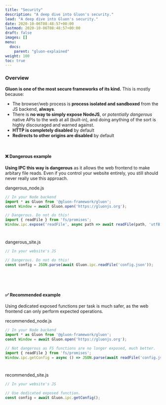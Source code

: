 ```yaml
---
title: "Security"
description: "A deep dive into Gluon's security."
lead: "A deep dive into Gluon's security."
date: 2020-10-06T08:48:57+00:00
lastmod: 2020-10-06T08:48:57+00:00
draft: false
images: []
menu:
  docs:
    parent: "gluon-explained"
weight: 100
toc: true
---
```


### Overview

**Gluon is one of the most secure frameworks of its kind.** This is mostly because:
- The browser/web process is **process isolated and sandboxed** from the JS backend, **always**.
- There is **no way to simply expose NodeJS**, or *potentially dangerous* native APIs to the web at all (built-in), and doing anything of the sort is highly discouraged and warned against.
- **HTTP is completely disabled** by default
- **Redirects to other origins are disabled** by default

<br>

#### ❌ Dangerous example

**Using IPC this way is dangerous** as it allows the web frontend to make arbitary file reads. Even if you control your website entirely, you still should never really use this approach.

<div class="glow" style="--glow-hue: 320">
<div class="filename">dangerous_node.js</div>

```js
// In your Node backend
import * as Gluon from '@gluon-framework/gluon';
const Window = await Gluon.open('https://gluonjs.org');

// Dangerous. Do not do this!
import { readFile } from 'fs/promises';
Window.ipc.expose('readFile', async path => await readFile(path, 'utf8'));
```

</div>

<div style="margin-bottom: 40px"></div>

<div class="glow" style="--glow-hue: 220">
<div class="filename">dangerous_site.js</div>

```js
// In your website's JS

// Dangerous. Do not do this!
const config = JSON.parse(await Gluon.ipc.readFile('config.json'));
```

</div>

<div style="margin-bottom: 80px"></div>

#### ✅ Recommended example

Using dedicated exposed functions per task is much safer, as the web frontend can only perform expected operations.

<div class="glow" style="--glow-hue: 320">
<div class="filename">recommended_node.js</div>

```js
// In your Node backend
import * as Gluon from '@gluon-framework/gluon';
const Window = await Gluon.open('https://gluonjs.org');

// Not dangerous as FS functions are no longer exposed, much better.
import { readFile } from 'fs/promises';
Window.ipc.getConfig = async () => JSON.parse(await readFile('config.json', 'utf8'));
```

</div>

<div style="margin-bottom: 40px"></div>

<div class="glow" style="--glow-hue: 220">
<div class="filename">recommended_site.js</div>

```js
// In your website's JS

// Use dedicated exposed function.
const config = await Gluon.ipc.getConfig();
```

</div>
